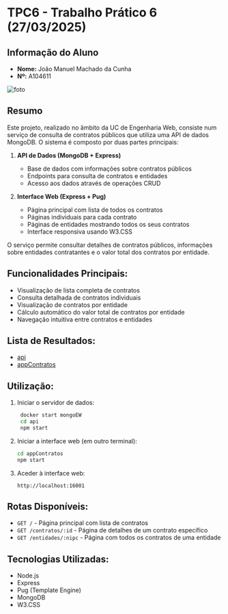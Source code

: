 # TPC6 - Trabalho Prático 6 (27/03/2025)

## Informação do Aluno

- **Nome:** João Manuel Machado da Cunha
- **Nº:** A104611

![foto](https://avatars.githubusercontent.com/u/131183584?v=4)

## Resumo

Este projeto, realizado no âmbito da UC de Engenharia Web, consiste num serviço de consulta de contratos públicos que utiliza uma API de dados MongoDB. O sistema é composto por duas partes principais:

1. **API de Dados (MongoDB + Express)**
   - Base de dados com informações sobre contratos públicos
   - Endpoints para consulta de contratos e entidades
   - Acesso aos dados através de operações CRUD

2. **Interface Web (Express + Pug)**
   - Página principal com lista de todos os contratos
   - Páginas individuais para cada contrato
   - Páginas de entidades mostrando todos os seus contratos
   - Interface responsiva usando W3.CSS

O serviço permite consultar detalhes de contratos públicos, informações sobre entidades contratantes e o valor total dos contratos por entidade.

## Funcionalidades Principais:

- Visualização de lista completa de contratos
- Consulta detalhada de contratos individuais
- Visualização de contratos por entidade
- Cálculo automático do valor total de contratos por entidade
- Navegação intuitiva entre contratos e entidades

## Lista de Resultados:

- [api](api)
- [appContratos](appContratos)

## Utilização:

1. Iniciar o servidor de dados:
   ```sh
    docker start mongoEW
    cd api
    npm start
   ```

2. Iniciar a interface web (em outro terminal):
   ```sh
   cd appContratos
   npm start
   ```

3. Aceder à interface web:
   ```
   http://localhost:16001
   ```

## Rotas Disponíveis:

- `GET /` - Página principal com lista de contratos
- `GET /contratos/:id` - Página de detalhes de um contrato específico
- `GET /entidades/:nipc` - Página com todos os contratos de uma entidade

## Tecnologias Utilizadas:

- Node.js
- Express
- Pug (Template Engine)
- MongoDB
- W3.CSS
